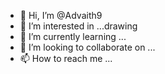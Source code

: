 - 👋 Hi, I’m @Advaith9
- 👀 I’m interested in ...drawing
- 🌱 I’m currently learning ...
- 💞️ I’m looking to collaborate on ...
- 📫 How to reach me ...

<!---
Advaith9/Advaith9 is a ✨ special ✨ repository because its `README.md` (this file) appears on your GitHub profile.
You can click the Preview link to take a look at your changes.
--->
